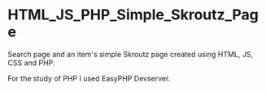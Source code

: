 # HTML_JS_PHP_Simple_Skroutz_Page
Search page and an item's simple Skroutz page created using HTML, JS, CSS and PHP. 

For the study of PHP I used EasyPHP Devserver.

